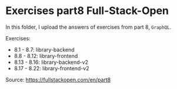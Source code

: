 # Exercises part8 Full-Stack-Open

In this folder, I upload the answers of exercises from part 8, `GraphQL`.

Exercises:

- 8.1 - 8.7: library-backend
- 8.8 - 8.12: library-frontend
- 8.13 - 8.16: library-backend-v2
- 8.17 - 8.22: library-frontend-v2

Source: https://fullstackopen.com/en/part8
